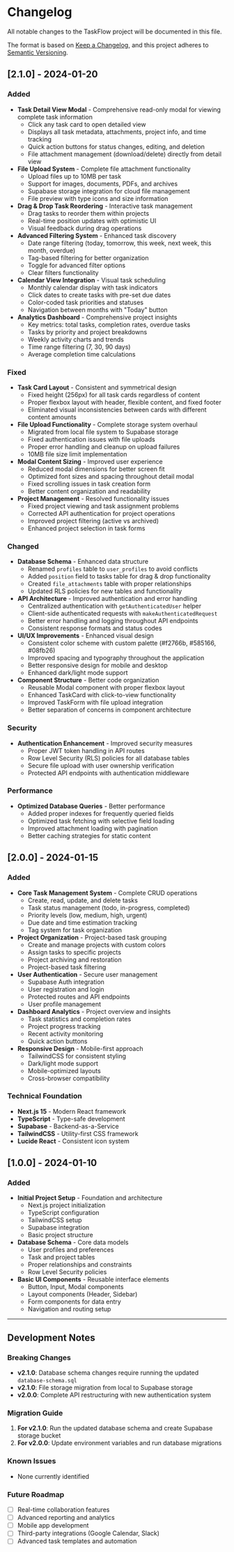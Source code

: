 # Changelog

All notable changes to the TaskFlow project will be documented in this file.

The format is based on [Keep a Changelog](https://keepachangelog.com/en/1.0.0/),
and this project adheres to [Semantic Versioning](https://semver.org/spec/v2.0.0.html).

## [2.1.0] - 2024-01-20

### Added
- **Task Detail View Modal** - Comprehensive read-only modal for viewing complete task information
  - Click any task card to open detailed view
  - Displays all task metadata, attachments, project info, and time tracking
  - Quick action buttons for status changes, editing, and deletion
  - File attachment management (download/delete) directly from detail view
- **File Upload System** - Complete file attachment functionality
  - Upload files up to 10MB per task
  - Support for images, documents, PDFs, and archives
  - Supabase storage integration for cloud file management
  - File preview with type icons and size information
- **Drag & Drop Task Reordering** - Interactive task management
  - Drag tasks to reorder them within projects
  - Real-time position updates with optimistic UI
  - Visual feedback during drag operations
- **Advanced Filtering System** - Enhanced task discovery
  - Date range filtering (today, tomorrow, this week, next week, this month, overdue)
  - Tag-based filtering for better organization
  - Toggle for advanced filter options
  - Clear filters functionality
- **Calendar View Integration** - Visual task scheduling
  - Monthly calendar display with task indicators
  - Click dates to create tasks with pre-set due dates
  - Color-coded task priorities and statuses
  - Navigation between months with "Today" button
- **Analytics Dashboard** - Comprehensive project insights
  - Key metrics: total tasks, completion rates, overdue tasks
  - Tasks by priority and project breakdowns
  - Weekly activity charts and trends
  - Time range filtering (7, 30, 90 days)
  - Average completion time calculations

### Fixed
- **Task Card Layout** - Consistent and symmetrical design
  - Fixed height (256px) for all task cards regardless of content
  - Proper flexbox layout with header, flexible content, and fixed footer
  - Eliminated visual inconsistencies between cards with different content amounts
- **File Upload Functionality** - Complete storage system overhaul
  - Migrated from local file system to Supabase storage
  - Fixed authentication issues with file uploads
  - Proper error handling and cleanup on upload failures
  - 10MB file size limit implementation
- **Modal Content Sizing** - Improved user experience
  - Reduced modal dimensions for better screen fit
  - Optimized font sizes and spacing throughout detail modal
  - Fixed scrolling issues in task creation form
  - Better content organization and readability
- **Project Management** - Resolved functionality issues
  - Fixed project viewing and task assignment problems
  - Corrected API authentication for project operations
  - Improved project filtering (active vs archived)
  - Enhanced project selection in task forms

### Changed
- **Database Schema** - Enhanced data structure
  - Renamed `profiles` table to `user_profiles` to avoid conflicts
  - Added `position` field to tasks table for drag & drop functionality
  - Created `file_attachments` table with proper relationships
  - Updated RLS policies for new tables and functionality
- **API Architecture** - Improved authentication and error handling
  - Centralized authentication with `getAuthenticatedUser` helper
  - Client-side authenticated requests with `makeAuthenticatedRequest`
  - Better error handling and logging throughout API endpoints
  - Consistent response formats and status codes
- **UI/UX Improvements** - Enhanced visual design
  - Consistent color scheme with custom palette (#f2766b, #585166, #08fb26)
  - Improved spacing and typography throughout the application
  - Better responsive design for mobile and desktop
  - Enhanced dark/light mode support
- **Component Structure** - Better code organization
  - Reusable Modal component with proper flexbox layout
  - Enhanced TaskCard with click-to-view functionality
  - Improved TaskForm with file upload integration
  - Better separation of concerns in component architecture

### Security
- **Authentication Enhancement** - Improved security measures
  - Proper JWT token handling in API routes
  - Row Level Security (RLS) policies for all database tables
  - Secure file upload with user ownership verification
  - Protected API endpoints with authentication middleware

### Performance
- **Optimized Database Queries** - Better performance
  - Added proper indexes for frequently queried fields
  - Optimized task fetching with selective field loading
  - Improved attachment loading with pagination
  - Better caching strategies for static content

## [2.0.0] - 2024-01-15

### Added
- **Core Task Management System** - Complete CRUD operations
  - Create, read, update, and delete tasks
  - Task status management (todo, in-progress, completed)
  - Priority levels (low, medium, high, urgent)
  - Due date and time estimation tracking
  - Tag system for task organization
- **Project Organization** - Project-based task grouping
  - Create and manage projects with custom colors
  - Assign tasks to specific projects
  - Project archiving and restoration
  - Project-based task filtering
- **User Authentication** - Secure user management
  - Supabase Auth integration
  - User registration and login
  - Protected routes and API endpoints
  - User profile management
- **Dashboard Analytics** - Project overview and insights
  - Task statistics and completion rates
  - Project progress tracking
  - Recent activity monitoring
  - Quick action buttons
- **Responsive Design** - Mobile-first approach
  - TailwindCSS for consistent styling
  - Dark/light mode support
  - Mobile-optimized layouts
  - Cross-browser compatibility

### Technical Foundation
- **Next.js 15** - Modern React framework
- **TypeScript** - Type-safe development
- **Supabase** - Backend-as-a-Service
- **TailwindCSS** - Utility-first CSS framework
- **Lucide React** - Consistent icon system

## [1.0.0] - 2024-01-10

### Added
- **Initial Project Setup** - Foundation and architecture
  - Next.js project initialization
  - TypeScript configuration
  - TailwindCSS setup
  - Supabase integration
  - Basic project structure
- **Database Schema** - Core data models
  - User profiles and preferences
  - Task and project tables
  - Proper relationships and constraints
  - Row Level Security policies
- **Basic UI Components** - Reusable interface elements
  - Button, Input, Modal components
  - Layout components (Header, Sidebar)
  - Form components for data entry
  - Navigation and routing setup

---

## Development Notes

### Breaking Changes
- **v2.1.0**: Database schema changes require running the updated `database-schema.sql`
- **v2.1.0**: File storage migration from local to Supabase storage
- **v2.0.0**: Complete API restructuring with new authentication system

### Migration Guide
1. **For v2.1.0**: Run the updated database schema and create Supabase storage bucket
2. **For v2.0.0**: Update environment variables and run database migrations

### Known Issues
- None currently identified

### Future Roadmap
- [ ] Real-time collaboration features
- [ ] Advanced reporting and analytics
- [ ] Mobile app development
- [ ] Third-party integrations (Google Calendar, Slack)
- [ ] Advanced task templates and automation
